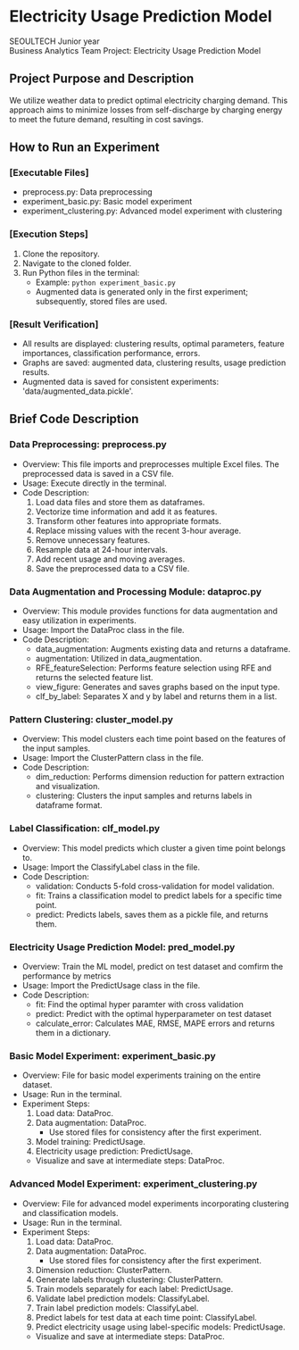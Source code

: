 # Electricity Usage Prediction Model
SEOULTECH Junior year  
Business Analytics Team Project: Electricity Usage Prediction Model

## Project Purpose and Description
We utilize weather data to predict optimal electricity charging demand. This approach aims to minimize losses from self-discharge by charging energy to meet the future demand, resulting in cost savings.

## How to Run an Experiment
### [Executable Files]
- preprocess.py: Data preprocessing
- experiment_basic.py: Basic model experiment
- experiment_clustering.py: Advanced model experiment with clustering

### [Execution Steps]
1. Clone the repository.
2. Navigate to the cloned folder.
3. Run Python files in the terminal:
    - Example: `python experiment_basic.py`
    - Augmented data is generated only in the first experiment; subsequently, stored files are used.

### [Result Verification]
- All results are displayed: clustering results, optimal parameters, feature importances, classification performance, errors.
- Graphs are saved: augmented data, clustering results, usage prediction results.
- Augmented data is saved for consistent experiments: 'data/augmented_data.pickle'.

## Brief Code Description
### Data Preprocessing: preprocess.py
- Overview: This file imports and preprocesses multiple Excel files. The preprocessed data is saved in a CSV file.
- Usage: Execute directly in the terminal.
- Code Description:
    1. Load data files and store them as dataframes.
    2. Vectorize time information and add it as features.
    3. Transform other features into appropriate formats.
    4. Replace missing values with the recent 3-hour average.
    5. Remove unnecessary features.
    6. Resample data at 24-hour intervals.
    7. Add recent usage and moving averages.
    8. Save the preprocessed data to a CSV file.

### Data Augmentation and Processing Module: dataproc.py
- Overview: This module provides functions for data augmentation and easy utilization in experiments.
- Usage: Import the DataProc class in the file.
- Code Description:
    - data_augmentation: Augments existing data and returns a dataframe.
    - augmentation: Utilized in data_augmentation.
    - RFE_featureSelection: Performs feature selection using RFE and returns the selected feature list.
    - view_figure: Generates and saves graphs based on the input type.
    - clf_by_label: Separates X and y by label and returns them in a list.

### Pattern Clustering: cluster_model.py
- Overview: This model clusters each time point based on the features of the input samples.
- Usage: Import the ClusterPattern class in the file.
- Code Description:
    - dim_reduction: Performs dimension reduction for pattern extraction and visualization.
    - clustering: Clusters the input samples and returns labels in dataframe format.

### Label Classification: clf_model.py
- Overview: This model predicts which cluster a given time point belongs to.
- Usage: Import the ClassifyLabel class in the file.
- Code Description:
    - validation: Conducts 5-fold cross-validation for model validation.
    - fit: Trains a classification model to predict labels for a specific time point.
    - predict: Predicts labels, saves them as a pickle file, and returns them.

### Electricity Usage Prediction Model: pred_model.py
- Overview: Train the ML model, predict on test dataset and comfirm the performance by metrics
- Usage: Import the PredictUsage class in the file.
- Code Description:
    - fit: Find the optimal hyper paramter with cross validation
    - predict: Predict with the optimal hyperparameter on test dataset
    - calculate_error: Calculates MAE, RMSE, MAPE errors and returns them in a dictionary.

### Basic Model Experiment: experiment_basic.py
- Overview: File for basic model experiments training on the entire dataset.
- Usage: Run in the terminal.
- Experiment Steps:
    1. Load data: DataProc.
    2. Data augmentation: DataProc.
        - Use stored files for consistency after the first experiment.
    3. Model training: PredictUsage.
    4. Electricity usage prediction: PredictUsage.
    - Visualize and save at intermediate steps: DataProc.

### Advanced Model Experiment: experiment_clustering.py
- Overview: File for advanced model experiments incorporating clustering and classification models.
- Usage: Run in the terminal.
- Experiment Steps:
    1. Load data: DataProc.
    2. Data augmentation: DataProc.
        - Use stored files for consistency after the first experiment.
    3. Dimension reduction: ClusterPattern.
    4. Generate labels through clustering: ClusterPattern.
    5. Train models separately for each label: PredictUsage.
    6. Validate label prediction models: ClassifyLabel.
    7. Train label prediction models: ClassifyLabel.
    8. Predict labels for test data at each time point: ClassifyLabel.
    9. Predict electricity usage using label-specific models: PredictUsage.
    - Visualize and save at intermediate steps: DataProc.

